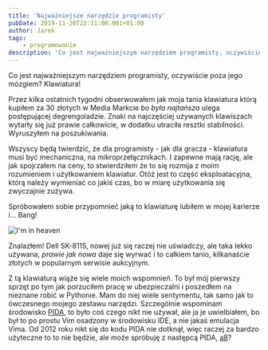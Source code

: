 ```yaml
---
title: 'Najważniejsze narzędzie programisty'
pubDate: 2019-11-26T22:11:00.001+01:00
author: Jarek
tags:
    - programowanie
description: 'Co jest najważniejszym narzędziem programisty, oczywiście poza jego mózgiem?'
---
```


Co jest najważniejszym narzędziem programisty, oczywiście poza jego mózgiem? Klawiatura!

Przez kilka ostatnich tygodni obserwowałem jak moja tania klawiatura którą kupiłem za 30 złotych w Media Markcie _bo była najtańsza_ ulega postępującej degrengoladzie. Znaki na najczęściej używanych klawiszach wytarły się już prawie całkowicie, w dodatku utraciła resztki stabilności. Wyruszyłem na poszukiwania.

Wszyscy będą twierdzić, że dla programisty - jak dla gracza - klawiatura musi być mechaniczna, na mikroprzełącznikach. I zapewne mają rację, ale jak spojrzałem na ceny, to stwierdziłem że to się rozmija z moim rozumieniem i użytkowaniem klawiatur. Otóż jest to część eksploatacyjna, którą należy wymieniać co jakiś czas, bo w miarę użytkowania się zwyczajnie zużywa.

Spróbowałem sobie przypomnieć jaką to klawiaturę lubiłem w mojej karierze i... Bang!

![I'm in heaven](https://1.bp.blogspot.com/-c3RJyFGG0ik/Xd2QhcdNqKI/AAAAAAAAHGc/ijw8DbtF1mkROI-VMm6MwqGoXEchITR9gCKgBGAsYHg/s800/IMG_20191126_214344_LL.jpg)

Znalazłem! Dell SK-8115, nowej już się raczej nie uświadczy, ale taka lekko używana, _prawie jak nowa_ daje się wyrwać i to całkiem tanio, kilkanaście złotych w popularnym serwisie aukcyjnym.

Z tą klawiaturą wiąże się wiele moich wspomnień. To był mój pierwszy sprzęt po tym jak porzuciłem pracę w ubezpieczalni i poszedłem na nieznane robić w Pythonie. Mam do niej wiele sentymentu, tak samo jak to ówczesnego mojego zestawu narzędzi. Szczególnie wspominam środowisko [PIDA](https://en.wikipedia.org/wiki/PIDA), to było coś czego nikt nie używał, ale ja je uwielbiałem, bo był to po prostu Vim osadzony w środowisku IDE, a nie jakaś emulacja Vima. Od 2012 roku nikt się do kodu PIDA nie dotknął, więc raczej za bardzo użyteczne to to nie będzie, ale może spróbuję z następcą PIDA, [a8](https://github.com/aliafshar/a8)?
